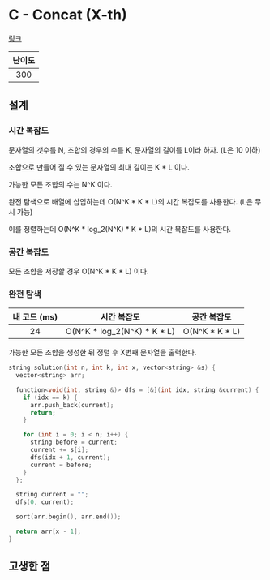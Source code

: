 # C - Concat (X-th)

[링크](https://atcoder.jp/contests/abc416/tasks/abc416_c)

| 난이도 |
| :----: |
|  300   |

## 설계

### 시간 복잡도

문자열의 갯수를 N, 조합의 경우의 수를 K, 문자열의 길이를 L이라 하자. (L은 10 이하)

조합으로 만들어 질 수 있는 문자열의 최대 길이는 K \* L 이다.

가능한 모든 조합의 수는 N^K 이다.

완전 탐색으로 배열에 삽입하는데 O(N^K \* K \* L)의 시간 복잡도를 사용한다. (L은 무시 가능)

이를 정렬하는데 O(N^K \* log_2(N^K) \* K \* L)의 시간 복잡도를 사용한다.

### 공간 복잡도

모든 조합을 저장할 경우 O(N^K \* K \* L) 이다.

### 완전 탐색

| 내 코드 (ms) |          시간 복잡도           |   공간 복잡도    |
| :----------: | :----------------------------: | :--------------: |
|      24      | O(N^K \* log_2(N^K) \* K \* L) | O(N^K \* K \* L) |

가능한 모든 조합을 생성한 뒤 정렬 후 X번째 문자열을 출력한다.

```cpp
string solution(int n, int k, int x, vector<string> &s) {
  vector<string> arr;

  function<void(int, string &)> dfs = [&](int idx, string &current) {
    if (idx == k) {
      arr.push_back(current);
      return;
    }

    for (int i = 0; i < n; i++) {
      string before = current;
      current += s[i];
      dfs(idx + 1, current);
      current = before;
    }
  };

  string current = "";
  dfs(0, current);

  sort(arr.begin(), arr.end());

  return arr[x - 1];
}
```

## 고생한 점

